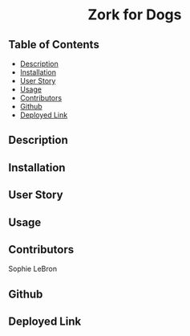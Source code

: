 <h1 align='center'>Zork for Dogs</h1>

## Table of Contents

- [Description](#description)
- [Installation](#installation)
- [User Story](#user_story)
- [Usage](#usage)
- [Contributors](#contributors)
- [Github](#github)
- [Deployed Link](#deployed_link)

## Description

## Installation

## User Story

## Usage

## Contributors 

Sophie LeBron

## Github

## Deployed Link
